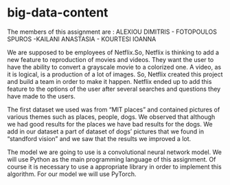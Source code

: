 
# big-data-content
The members of this assignment are :
ALEXIOU DIMITRIS -
FOTOPOULOS
SPUROS -KAILANI ANASTASIA -
KOURTESI IOANNA

We are supposed to be employees of Netflix.So, Netflix is thinking to add a new feature to reproduction of movies and videos.
They want the user to have the ability to convert a grayscale movie to a colorized one. A video, as it is logical, is a production of
a lot of images. So, Netflix created this project and build a team in order to make it happen. Netflix ended up to add this feature to
the options of the user after several searches and questions they have made to the users.

The first dataset we used was from “MIT places” and contained pictures of various themes such as places, people, dogs. We observed that 
although we had good results for the places we have bad results for the dogs. We add in our dataset a part of dataset of dogs’ pictures 
that we found in “standford vision” and we saw that the results we improved a lot.

The model we are going to use is a convolutional neural network model. We will use Python as the main programming language of this 
assignment. Of course it is necessary to use a appropriate library in order to implement this algorithm. For our model we will use PyTorch.



